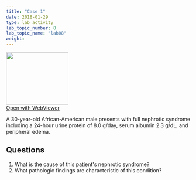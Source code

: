 ```yaml
---
title: "Case 1"
date: 2018-01-29
type: lab_activity
lab_topic_number: 8
lab_topic_name: "lab08"
weight: 
---
```

<div class="entrybody">
<div class="thumbnail"><a href="http://virtualslides.cumc.columbia.edu/Renal%20Path%2001.svs/view.apml?" target="_blank"><img alt="" src="http://pathologylab.ccnmtl.columbia.edu/assets/images/slide_renal_case1.jpg" width="170" height="143" class="mt-image-left"></a><br><a href="http://virtualslides.cumc.columbia.edu/Renal%20Path%2001.svs/view.apml?" target="_blank">Open with WebViewer</a></div>

<p>A 30-year-old African-American male presents with full nephrotic syndrome including a 24-hour urine protein of 8.0 g/day, serum albumin 2.3 g/dL, and peripheral edema.<br clear="all"></p>

<h2>Questions</h2>


<ol>
<li>What is the cause of this patient's nephrotic syndrome?</li>
<li>What pathologic findings are characteristic of this condition?</li>
</ol>


						
</div>
